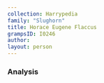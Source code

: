 ```yaml
---
collection: Harrypedia
family: "Slughorn"
title: Horace Eugene Flaccus
grampsID: I0246
author:
layout: person
---
```


### Analysis
